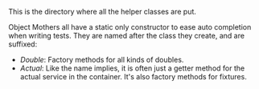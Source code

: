 This is the directory where all the helper classes are put. 

Object Mothers all have a static only constructor to ease auto completion when writing tests. They are named after the class they create, and are suffixed:

- _Double_: Factory methods for all kinds of doubles. 
- _Actual_: Like the name implies, it is often just a getter method for the actual service in the container. It's also factory methods for fixtures.

